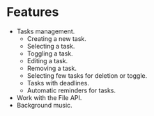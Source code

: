 # Features

- Tasks management.
  - Creating a new task.
  - Selecting a task.
  - Toggling a task.
  - Editing a task.
  - Removing a task.
  - Selecting few tasks for deletion or toggle.
  - Tasks with deadlines.
  - Automatic reminders for tasks.
- Work with the File API.
- Background music.